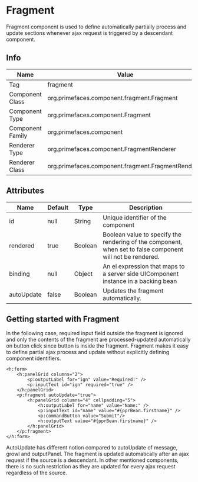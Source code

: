 # Fragment

Fragment component is used to define automatically partially process and update sections whenever
ajax request is triggered by a descendant component.

## Info

| Name | Value |
| - | - |
| Tag | fragment
| Component Class | org.primefaces.component.fragment.Fragment
| Component Type | org.primefaces.component.Fragment
| Component Family | org.primefaces.component |
| Renderer Type | org.primefaces.component.FragmentRenderer
| Renderer Class | org.primefaces.component.fragment.FragmentRenderer

## Attributes

| Name | Default | Type | Description | 
| --- | --- | --- | --- |
| id | null | String | Unique identifier of the component
| rendered | true | Boolean | Boolean value to specify the rendering of the component, when set to false component will not be rendered.
| binding | null | Object | An el expression that maps to a server side UIComponent instance in a backing bean
| autoUpdate | false | Boolean | Updates the fragment automatically.

## Getting started with Fragment
In the following case, required input field outside the fragment is ignored and only the contents of
the fragment are processed-updated automatically on button click since button is inside the
fragment. Fragment makes it easy to define partial ajax process and update without explicitly
defining component identifiers.


```xhtml
<h:form>
    <h:panelGrid columns="2">
        <p:outputLabel for="ign" value="Required:" />
        <p:inputText id="ign" required="true" />
    </h:panelGrid>
    <p:fragment autoUpdate="true">
        <h:panelGrid columns="4" cellpadding="5">
            <h:outputLabel for="name" value="Name:" />
            <p:inputText id="name" value="#{pprBean.firstname}" />
            <p:commandButton value="Submit"/>
            <h:outputText value="#{pprBean.firstname}" />
        </h:panelGrid>
    </p:fragment>
</h:form>
```
AutoUpdate has different notion compared to autoUpdate of message, growl and outputPanel. The
fragment is updated automatically after an ajax request if the source is a descendant. In other
mentioned components, there is no such restriction as they are updated for every ajax request
regardless of the source.